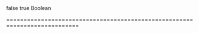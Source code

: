 <!--merge--><!--/merge-->
<!--default-->false<!--/default-->
<!--custom_default_for_desktop-->true<!--/custom_default_for_desktop-->
<!--type-->Boolean<!--/type-->
===========================================================================
